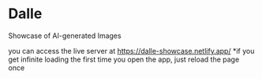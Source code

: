 # Dalle

Showcase of AI-generated Images

you can access the live server at https://dalle-showcase.netlify.app/
*if you get infinite loading the first time you open the app, just reload the page once
